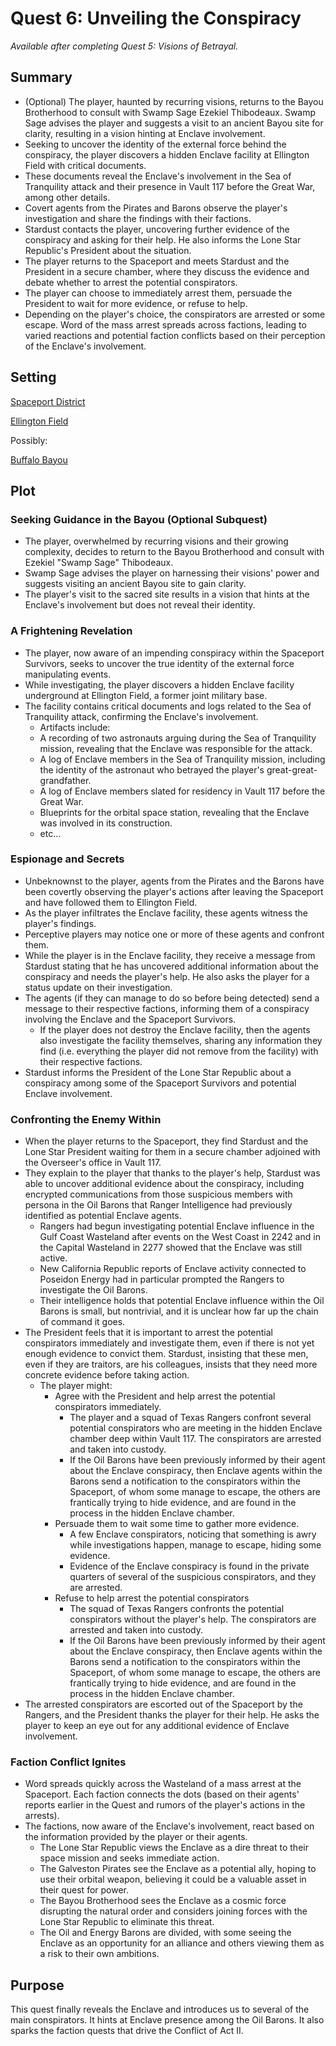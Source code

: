 # Quest 6: Unveiling the Conspiracy

<!--availability-start-->
*Available after completing Quest 5: Visions of Betrayal.*
<!--availability-end-->

## Summary

<!--summary-start-->
- (Optional) The player, haunted by recurring visions, returns to the Bayou Brotherhood to consult with Swamp Sage Ezekiel Thibodeaux. Swamp Sage advises the player and suggests a visit to an ancient Bayou site for clarity, resulting in a vision hinting at Enclave involvement.
- Seeking to uncover the identity of the external force behind the conspiracy, the player discovers a hidden Enclave facility at Ellington Field with critical documents.
- These documents reveal the Enclave's involvement in the Sea of Tranquility attack and their presence in Vault 117 before the Great War, among other details.
- Covert agents from the Pirates and Barons observe the player's investigation and share the findings with their factions.
- Stardust contacts the player, uncovering further evidence of the conspiracy and asking for their help. He also informs the Lone Star Republic's President about the situation.
- The player returns to the Spaceport and meets Stardust and the President in a secure chamber, where they discuss the evidence and debate whether to arrest the potential conspirators.
- The player can choose to immediately arrest them, persuade the President to wait for more evidence, or refuse to help.
- Depending on the player's choice, the conspirators are arrested or some escape. Word of the mass arrest spreads across factions, leading to varied reactions and potential faction conflicts based on their perception of the Enclave's involvement.
<!--summary-end-->


## Setting
[Spaceport District](../../Background/geography/neighborhoods.md#spaceport-district-johnson-space-center)

[Ellington Field](../../Background/geography/neighborhoods.md#ellington-field)

Possibly:

[Buffalo Bayou](../../Background/geography/neighborhoods.md#the-bayous-and-wetlands)


## Plot
### Seeking Guidance in the Bayou (Optional Subquest)

- The player, overwhelmed by recurring visions and their growing complexity, decides to return to the Bayou Brotherhood and consult with Ezekiel "Swamp Sage" Thibodeaux.
- Swamp Sage advises the player on harnessing their visions' power and suggests visiting an ancient Bayou site to gain clarity.
- The player's visit to the sacred site results in a vision that hints at the Enclave's involvement but does not reveal their identity.
### A Frightening Revelation

- The player, now aware of an impending conspiracy within the Spaceport Survivors, seeks to uncover the true identity of the external force manipulating events.
- While investigating, the player discovers a hidden Enclave facility underground at Ellington Field, a former joint military base.
- The facility contains critical documents and logs related to the Sea of Tranquility attack, confirming the Enclave's involvement.
    - Artifacts include:
    - A recording of two astronauts arguing during the Sea of Tranquility mission, revealing that the Enclave was responsible for the attack.
    - A log of Enclave members in the Sea of Tranquility mission, including the identity of the astronaut who betrayed the player's great-great-grandfather.
    - A log of Enclave members slated for residency in Vault 117 before the Great War.
    - Blueprints for the orbital space station, revealing that the Enclave was involved in its construction.
    - etc...
  
### Espionage and Secrets

- Unbeknownst to the player, agents from the Pirates and the Barons have been covertly observing the player's actions after leaving the Spaceport and have followed them to Ellington Field.
- As the player infiltrates the Enclave facility, these agents witness the player's findings.
- Perceptive players may notice one or more of these agents and confront them.
- While the player is in the Enclave facility, they receive a message from Stardust stating that he has uncovered additional information about the conspiracy and needs the player's help. He also asks the player for a status update on their investigation.
- The agents (if they can manage to do so before being detected) send a message to their respective factions, informing them of a conspiracy involving the Enclave and the Spaceport Survivors.
    - If the player does not destroy the Enclave facility, then the agents also investigate the facility themselves, sharing any information they find (i.e. everything the player did not remove from the facility) with their respective factions.
- Stardust informs the President of the Lone Star Republic about a conspiracy among some of the Spaceport Survivors and potential Enclave involvement.

### Confronting the Enemy Within
- When the player returns to the Spaceport, they find Stardust and the Lone Star President waiting for them in a secure chamber adjoined with the Overseer's office in Vault 117. 
- They explain to the player that thanks to the player's help, Stardust was able to uncover additional evidence about the conspiracy, including encrypted communications from those suspicious members with persona in the Oil Barons that Ranger Intelligence had previously identified as potential Enclave agents. 
    - Rangers had begun investigating potential Enclave influence in the Gulf Coast Wasteland after events on the West Coast in 2242 and in the Capital Wasteland in 2277 showed that the Enclave was still active. 
    - New California Republic reports of Enclave activity connected to Poseidon Energy had in particular prompted the Rangers to investigate the Oil Barons. 
    - Their intelligence holds that potential Enclave influence within the Oil Barons is small, but nontrivial, and it is unclear how far up the chain of command it goes.
- The President feels that it is important to arrest the potential conspirators immediately and investigate them, even if there is not yet enough evidence to convict them. Stardust, insisting that these men, even if they are traitors, are his colleagues, insists that they need more concrete evidence before taking action.
    - The player might:
        - Agree with the President and help arrest the potential conspirators immediately.
            - The player and a squad of Texas Rangers confront several potential conspirators who are meeting in the hidden Enclave chamber deep within Vault 117. The conspirators are arrested and taken into custody.
            - If the Oil Barons have been previously informed by their agent about the Enclave conspiracy, then Enclave agents within the Barons send a notification to the conspirators within the Spaceport, of whom some manage to escape, the others are frantically trying to hide evidence, and are found in the process in the hidden Enclave chamber.
        - Persuade them to wait some time to gather more evidence.
            - A few Enclave conspirators, noticing that something is awry while investigations happen, manage to escape, hiding some evidence.
            - Evidence of the Enclave conspiracy is found in the private quarters of several of the suspicious conspirators, and they are arrested.
        - Refuse to help arrest the potential conspirators
            - The squad of Texas Rangers confronts the potential conspirators without the player's help. The conspirators are arrested and taken into custody.
            - If the Oil Barons have been previously informed by their agent about the Enclave conspiracy, then Enclave agents within the Barons send a notification to the conspirators within the Spaceport, of whom some manage to escape, the others are frantically trying to hide evidence, and are found in the process in the hidden Enclave chamber.
- The arrested conspirators are escorted out of the Spaceport by the Rangers, and the President thanks the player for their help. He asks the player to keep an eye out for any additional evidence of Enclave involvement.
### Faction Conflict Ignites
- Word spreads quickly across the Wasteland of a mass arrest at the Spaceport. Each faction connects the dots (based on their agents' reports earlier in the Quest and rumors of the player's actions in the arrests).
- The factions, now aware of the Enclave's involvement, react based on the information provided by the player or their agents.
  - The Lone Star Republic views the Enclave as a dire threat to their space mission and seeks immediate action.
  - The Galveston Pirates see the Enclave as a potential ally, hoping to use their orbital weapon, believing it could be a valuable asset in their quest for power.
  - The Bayou Brotherhood sees the Enclave as a cosmic force disrupting the natural order and considers joining forces with the Lone Star Republic to eliminate this threat.
  - The Oil and Energy Barons are divided, with some seeing the Enclave as an opportunity for an alliance and others viewing them as a risk to their own ambitions.

## Purpose

This quest finally reveals the Enclave and introduces us to several of the main conspirators. It hints at Enclave presence among the Oil Barons. It also sparks the faction quests that drive the Conflict of Act II.
